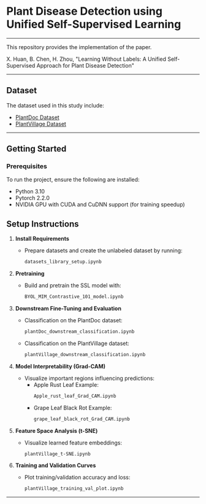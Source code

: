 # Plant Disease Detection using Unified Self-Supervised Learning
---
This repository provides the implementation of the paper.

X. Huan, B. Chen, H. Zhou, "Learning Without Labels: A Unified Self-Supervised Approach for Plant Disease Detection" 

---
## Dataset
The dataset used in this study include:
- [PlantDoc Dataset](https://github.com/pratikkayal/PlantDoc-Dataset)
- [PlantVillage Dataset](https://github.com/spMohanty/PlantVillage-Dataset)

---       
## Getting Started
### Prerequisites
To run the project, ensure the following are installed:
- Python 3.10   
- Pytorch 2.2.0
- NVIDIA GPU with CUDA and CuDNN support (for training speedup)

## Setup Instructions

1. **Install Requirements**
   - Prepare datasets and create the unlabeled dataset by running:
     ```bash
     datasets_library_setup.ipynb
     ```

2. **Pretraining**
   - Build and pretrain the SSL model with:
     ```bash
     BYOL_MIM_Contrastive_101_model.ipynb
     ```

3. **Downstream Fine-Tuning and Evaluation**
   - Classification on the PlantDoc dataset:
     ```bash
     plantDoc_downstream_classification.ipynb
     ```
   - Classification on the PlantVillage dataset:
     ```bash
     plantVillage_downstream_classification.ipynb
     ```

4. **Model Interpretability (Grad-CAM)**
   - Visualize important regions influencing predictions:
     - Apple Rust Leaf Example:
       ```bash
       Apple_rust_leaf_Grad_CAM.ipynb
       ```
     - Grape Leaf Black Rot Example:
       ```bash
       grape_leaf_black_rot_Grad_CAM.ipynb
       ```

5. **Feature Space Analysis (t-SNE)**
   - Visualize learned feature embeddings:
     ```bash
     plantVillage_t-SNE.ipynb
     ```

6. **Training and Validation Curves**
   - Plot training/validation accuracy and loss:
     ```bash
     plantVillage_training_val_plot.ipynb
     ```

---

